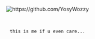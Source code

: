 <p align="center">
  <img src="https://github.com/YosyWozzy/YosyWozzy/assets/169003340/e75b6134-848b-4b3c-b63e-b40efd183b1b" alt="https://github.com/YosyWozzy">
</p>
<br>

<p align="center"><code>this is me if u even care...</code></p>

<!---
puto the one who reads 
--->
